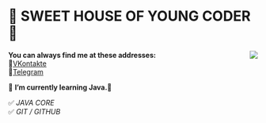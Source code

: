 # 👋 SWEET HOUSE OF YOUNG CODER 👋

 <p><img src="https://d2p4y1juxwnww4.cloudfront.net/f7b/3e029/e1fe/48f0/b89b/90ee751e42c0/thumb/320518.jpg"  align="right">
   
   **You can always find me at these addresses:**
<br>💼[VKontakte][1]</br>
📱[Telegram][2]

[1]: https://vk.com/id49385182        "My VK Page"
[2]: https://t.me/Fr0z3Nn             "My Telegram Page"

🌱 **I’m currently learning Java.**🤔

✅ *JAVA CORE*   
✅ *GIT / GITHUB*

  </p> 

